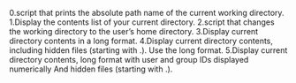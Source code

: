 0.script that prints the absolute path name of the current working directory.
1.Display the contents list of your current directory.
2.script that changes the working directory to the user’s home directory.
3.Display current directory contents in a long format.
4.Display current directory contents, including hidden files (starting with .). Use the long format.
5.Display current directory contents, long format with user and group IDs displayed numerically And hidden files (starting with .).
